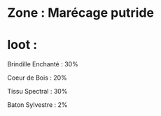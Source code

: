 # Zone : Marécage putride

# loot : 
Brindille Enchanté : 30%

Coeur de Bois : 20%

Tissu Spectral : 30%

Baton Sylvestre : 2%

